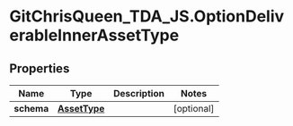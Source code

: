 # GitChrisQueen_TDA_JS.OptionDeliverableInnerAssetType

## Properties
Name | Type | Description | Notes
------------ | ------------- | ------------- | -------------
**schema** | [**AssetType**](AssetType.md) |  | [optional] 
